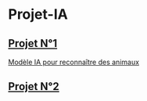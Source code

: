 # Projet-IA
## [Projet N°1](https://github.com/IsupposeAxel/Projet-IA/tree/Projet-N%C2%B01)
[Modèle IA pour reconnaître des animaux](https://github.com/IsupposeAxel/Projet-IA/blob/Projet-N%C2%B01/Mod%C3%A8le%20IA%20pdf.pdf)
## [Projet N°2](https://github.com/IsupposeAxel/Projet-IA/tree/Projet-N%C2%B02)
